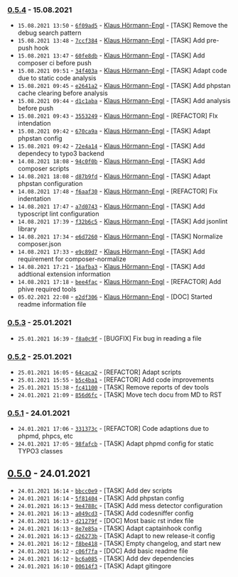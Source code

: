 ### **[0.5.4](git@github.com:world-direct/buildinfo.git?version=GT0.5.4)** - 15.08.2021  
  
- `15.08.2021 13:50`&nbsp;-&nbsp;[`6f09ad5`](git@github.com:world-direct/buildinfo.git/commit/6f09ad5a98830dfab6abfccc37f39040b1f8cb47)&nbsp;-&nbsp;[Klaus Hörmann-Engl](mailto:Klaus.Hoermann-Engl@world-direct.at)&nbsp;-&nbsp;[TASK] Remove the debug search pattern  
- `15.08.2021 13:48`&nbsp;-&nbsp;[`7ccf384`](git@github.com:world-direct/buildinfo.git/commit/7ccf384908f252150112d0c60a80bfa7f83f4ae6)&nbsp;-&nbsp;[Klaus Hörmann-Engl](mailto:Klaus.Hoermann-Engl@world-direct.at)&nbsp;-&nbsp;[TASK] Add pre-push hook  
- `15.08.2021 13:47`&nbsp;-&nbsp;[`60fe8db`](git@github.com:world-direct/buildinfo.git/commit/60fe8dbca7a191d990a22842207d97223b0b5831)&nbsp;-&nbsp;[Klaus Hörmann-Engl](mailto:Klaus.Hoermann-Engl@world-direct.at)&nbsp;-&nbsp;[TASK] Add composer ci before push  
- `15.08.2021 09:51`&nbsp;-&nbsp;[`34f403a`](git@github.com:world-direct/buildinfo.git/commit/34f403af10cd7a1727587194c0d520400e9c1399)&nbsp;-&nbsp;[Klaus Hörmann-Engl](mailto:Klaus.Hoermann-Engl@world-direct.at)&nbsp;-&nbsp;[TASK] Adapt code due to static code analysis  
- `15.08.2021 09:45`&nbsp;-&nbsp;[`e2641a2`](git@github.com:world-direct/buildinfo.git/commit/e2641a2582729968ee0f441328d2d15231207a22)&nbsp;-&nbsp;[Klaus Hörmann-Engl](mailto:Klaus.Hoermann-Engl@world-direct.at)&nbsp;-&nbsp;[TASK] Add phpstan cache clearing before analysis  
- `15.08.2021 09:44`&nbsp;-&nbsp;[`d1c1aba`](git@github.com:world-direct/buildinfo.git/commit/d1c1aba17549df689c9decbc90f1cc532d95115f)&nbsp;-&nbsp;[Klaus Hörmann-Engl](mailto:Klaus.Hoermann-Engl@world-direct.at)&nbsp;-&nbsp;[TASK] Add analysis before push  
- `15.08.2021 09:43`&nbsp;-&nbsp;[`3553249`](git@github.com:world-direct/buildinfo.git/commit/3553249d4504e7776f3b05545fb4d03c8fbf7611)&nbsp;-&nbsp;[Klaus Hörmann-Engl](mailto:Klaus.Hoermann-Engl@world-direct.at)&nbsp;-&nbsp;[REFACTOR] FIx intendation  
- `15.08.2021 09:42`&nbsp;-&nbsp;[`670ca9a`](git@github.com:world-direct/buildinfo.git/commit/670ca9ab23f213e25fb540ec09a9a73e2715a920)&nbsp;-&nbsp;[Klaus Hörmann-Engl](mailto:Klaus.Hoermann-Engl@world-direct.at)&nbsp;-&nbsp;[TASK] Adapt phpstan config  
- `15.08.2021 09:42`&nbsp;-&nbsp;[`72e4a14`](git@github.com:world-direct/buildinfo.git/commit/72e4a14c663eced60fb1cf8374878871a0464bbc)&nbsp;-&nbsp;[Klaus Hörmann-Engl](mailto:Klaus.Hoermann-Engl@world-direct.at)&nbsp;-&nbsp;[TASK] Add dependecy to typo3 backend  
- `14.08.2021 18:08`&nbsp;-&nbsp;[`94c0f0b`](git@github.com:world-direct/buildinfo.git/commit/94c0f0bb6bd99873b7b162c5ea66f04dd798f630)&nbsp;-&nbsp;[Klaus Hörmann-Engl](mailto:Klaus.Hoermann-Engl@world-direct.at)&nbsp;-&nbsp;[TASK] Add composer scripts  
- `14.08.2021 18:08`&nbsp;-&nbsp;[`d87b9fd`](git@github.com:world-direct/buildinfo.git/commit/d87b9fdbdd60703ac72bac4d0ed411a6105312b3)&nbsp;-&nbsp;[Klaus Hörmann-Engl](mailto:Klaus.Hoermann-Engl@world-direct.at)&nbsp;-&nbsp;[TASK] Adapt phpstan configuration  
- `14.08.2021 17:48`&nbsp;-&nbsp;[`f6aaf30`](git@github.com:world-direct/buildinfo.git/commit/f6aaf3058133c0f04dc5668ae1727ea8c71a65c9)&nbsp;-&nbsp;[Klaus Hörmann-Engl](mailto:Klaus.Hoermann-Engl@world-direct.at)&nbsp;-&nbsp;[REFACTOR] Fix indentation  
- `14.08.2021 17:47`&nbsp;-&nbsp;[`a7d0743`](git@github.com:world-direct/buildinfo.git/commit/a7d074321ce6f64aa32542b1f97d2c94753ef3aa)&nbsp;-&nbsp;[Klaus Hörmann-Engl](mailto:Klaus.Hoermann-Engl@world-direct.at)&nbsp;-&nbsp;[TASK] Add typoscript lint configuration  
- `14.08.2021 17:39`&nbsp;-&nbsp;[`f32b6c5`](git@github.com:world-direct/buildinfo.git/commit/f32b6c5354984e8ffa98b2973a8c015c42bd0ba1)&nbsp;-&nbsp;[Klaus Hörmann-Engl](mailto:Klaus.Hoermann-Engl@world-direct.at)&nbsp;-&nbsp;[TASK] Add jsonlint library  
- `14.08.2021 17:34`&nbsp;-&nbsp;[`e6d7260`](git@github.com:world-direct/buildinfo.git/commit/e6d726024497b3152d3bb9d9a89af027616d34eb)&nbsp;-&nbsp;[Klaus Hörmann-Engl](mailto:Klaus.Hoermann-Engl@world-direct.at)&nbsp;-&nbsp;[TASK] Normalize composer.json  
- `14.08.2021 17:33`&nbsp;-&nbsp;[`e9c89d7`](git@github.com:world-direct/buildinfo.git/commit/e9c89d7545814877676208a12e99f23b3597bb28)&nbsp;-&nbsp;[Klaus Hörmann-Engl](mailto:Klaus.Hoermann-Engl@world-direct.at)&nbsp;-&nbsp;[TASK] Add requirement for composer-normalize  
- `14.08.2021 17:21`&nbsp;-&nbsp;[`16afba3`](git@github.com:world-direct/buildinfo.git/commit/16afba39c5e9fc18bfca43fa2ed7bed3844cd93c)&nbsp;-&nbsp;[Klaus Hörmann-Engl](mailto:Klaus.Hoermann-Engl@world-direct.at)&nbsp;-&nbsp;[TASK] Add addtional extension information  
- `14.08.2021 17:18`&nbsp;-&nbsp;[`bee4fac`](git@github.com:world-direct/buildinfo.git/commit/bee4facc90a476a63a2f4978d52c7e3d48b6f6a1)&nbsp;-&nbsp;[Klaus Hörmann-Engl](mailto:Klaus.Hoermann-Engl@world-direct.at)&nbsp;-&nbsp;[REFACTOR] Add phive required tools  
- `05.02.2021 22:08`&nbsp;-&nbsp;[`e2df306`](git@github.com:world-direct/buildinfo.git/commit/e2df306e974847b3025f79497d92a54bdb7bd244)&nbsp;-&nbsp;[Klaus Hörmann-Engl](mailto:kho@world-direct.at)&nbsp;-&nbsp;[DOC] Started readme information file  
### **[0.5.3](https://ads.world-direct.at/DefaultCollection/CMS/_git/t3ext.buildinfo?version=GT0.5.3)** - 25.01.2021  
  
- `25.01.2021 16:39`&nbsp;-&nbsp;[`f8a0c9f`](https://ads.world-direct.at/DefaultCollection/CMS/_git/t3ext.buildinfo/commit/f8a0c9f2651cfab61a2d8d6405ef39a73ddeae70)&nbsp;-&nbsp;[BUGFIX] Fix bug in reading a file  
### **[0.5.2](https://ads.world-direct.at/DefaultCollection/CMS/_git/t3ext.buildinfo?version=GT0.5.2)** - 25.01.2021  
  
- `25.01.2021 16:05`&nbsp;-&nbsp;[`64caca2`](https://ads.world-direct.at/DefaultCollection/CMS/_git/t3ext.buildinfo/commit/64caca2fe1711997cac0223f3dfcac61d02a3d23)&nbsp;-&nbsp;[REFACTOR] Adapt scripts  
- `25.01.2021 15:55`&nbsp;-&nbsp;[`b5c4ba1`](https://ads.world-direct.at/DefaultCollection/CMS/_git/t3ext.buildinfo/commit/b5c4ba1ea40305f7faf5bce0980bb8f42ed534b7)&nbsp;-&nbsp;[REFACTOR] Add code improvements  
- `25.01.2021 15:38`&nbsp;-&nbsp;[`fc41100`](https://ads.world-direct.at/DefaultCollection/CMS/_git/t3ext.buildinfo/commit/fc4110015b361470cf181b54deaba0994b0aea70)&nbsp;-&nbsp;[TASK] Remove reports of dev tools  
- `24.01.2021 21:09`&nbsp;-&nbsp;[`856d6fc`](https://ads.world-direct.at/DefaultCollection/CMS/_git/t3ext.buildinfo/commit/856d6fc3dedae05fd7a04c99799cc0e8394da2f5)&nbsp;-&nbsp;[TASK] Move tech docu from MD to RST  
### **[0.5.1](https://ads.world-direct.at/DefaultCollection/CMS/_git/t3ext.buildinfo?version=GT0.5.1)** - 24.01.2021  
  
- `24.01.2021 17:06`&nbsp;-&nbsp;[`331373c`](https://ads.world-direct.at/DefaultCollection/CMS/_git/t3ext.buildinfo/commit/331373cd68c77f5004e75245a48fca4004da60c3)&nbsp;-&nbsp;[REFACTOR] Code adaptions due to phpmd, phpcs, etc  
- `24.01.2021 17:05`&nbsp;-&nbsp;[`98fafcb`](https://ads.world-direct.at/DefaultCollection/CMS/_git/t3ext.buildinfo/commit/98fafcb5a483261b32a368e198e71b8a9f9444a2)&nbsp;-&nbsp;[TASK] Adapt phpmd config for static TYPO3 classes  
## **[0.5.0](https://ads.world-direct.at/DefaultCollection/CMS/_git/t3ext.buildinfo?version=GT0.5.0)** - 24.01.2021  
  
- `24.01.2021 16:14`&nbsp;-&nbsp;[`bbcc0e9`](https://ads.world-direct.at/DefaultCollection/CMS/_git/t3ext.buildinfo/commit/bbcc0e983f38fd0f479d07728ab36bbb1b9dea03)&nbsp;-&nbsp;[TASK] Add dev scripts  
- `24.01.2021 16:14`&nbsp;-&nbsp;[`5f81404`](https://ads.world-direct.at/DefaultCollection/CMS/_git/t3ext.buildinfo/commit/5f81404000d7502fcc9f40479169ebf26f828ff4)&nbsp;-&nbsp;[TASK] Add phpstan config  
- `24.01.2021 16:13`&nbsp;-&nbsp;[`9e4788c`](https://ads.world-direct.at/DefaultCollection/CMS/_git/t3ext.buildinfo/commit/9e4788cf265b82af0d278608c960105b8f059ce3)&nbsp;-&nbsp;[TASK] Add mess detector configuration  
- `24.01.2021 16:13`&nbsp;-&nbsp;[`a049cd3`](https://ads.world-direct.at/DefaultCollection/CMS/_git/t3ext.buildinfo/commit/a049cd3900ac826240b1aa8d5a56ff57f9c9522c)&nbsp;-&nbsp;[TASK] Add codesniffer config  
- `24.01.2021 16:13`&nbsp;-&nbsp;[`d21279f`](https://ads.world-direct.at/DefaultCollection/CMS/_git/t3ext.buildinfo/commit/d21279fc22aeeb54cc192532f576e617d5926592)&nbsp;-&nbsp;[DOC] Most basic rst index file  
- `24.01.2021 16:13`&nbsp;-&nbsp;[`8e7e85a`](https://ads.world-direct.at/DefaultCollection/CMS/_git/t3ext.buildinfo/commit/8e7e85ab7d12ba6ca77de41657e5f9ff612f2db8)&nbsp;-&nbsp;[TASK] Adapt captainhook config  
- `24.01.2021 16:13`&nbsp;-&nbsp;[`d26273b`](https://ads.world-direct.at/DefaultCollection/CMS/_git/t3ext.buildinfo/commit/d26273b583f56276a0a10228ec4b332ffe7b3829)&nbsp;-&nbsp;[TASK] Adapt to new release-it config  
- `24.01.2021 16:12`&nbsp;-&nbsp;[`f8be418`](https://ads.world-direct.at/DefaultCollection/CMS/_git/t3ext.buildinfo/commit/f8be41892277aa2d02e80b861ba8cbaf07c6cbf8)&nbsp;-&nbsp;[TASK] Empty changelog, and start new  
- `24.01.2021 16:12`&nbsp;-&nbsp;[`c06f7fa`](https://ads.world-direct.at/DefaultCollection/CMS/_git/t3ext.buildinfo/commit/c06f7fa5675def6b2f9ebd8639fbb502bb66c1a2)&nbsp;-&nbsp;[DOC] Add basic readme file  
- `24.01.2021 16:12`&nbsp;-&nbsp;[`bc6a085`](https://ads.world-direct.at/DefaultCollection/CMS/_git/t3ext.buildinfo/commit/bc6a085aa015a2312afa17918f5a71b9cdf4b764)&nbsp;-&nbsp;[TASK] Add dev dependencies  
- `24.01.2021 16:10`&nbsp;-&nbsp;[`00614f3`](https://ads.world-direct.at/DefaultCollection/CMS/_git/t3ext.buildinfo/commit/00614f3c32141d35e7dd7346475990780ab7f4ac)&nbsp;-&nbsp;[TASK] Adapt gitingore  
  
  
  
  
